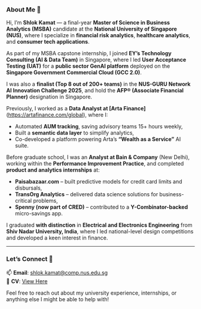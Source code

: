 ### About Me 👋

Hi, I’m **Shlok Kamat** — a final-year **Master of Science in Business Analytics (MSBA)** candidate at the **National University of Singapore (NUS)**, where I specialize in **financial risk analytics**, **healthcare analytics**, and **consumer tech applications**.

As part of my MSBA capstone internship, I joined **EY’s Technology Consulting (AI & Data Team)** in Singapore, where I led **User Acceptance Testing (UAT)** for a **public sector GenAI platform** deployed on the **Singapore Government Commercial Cloud (GCC 2.0)**.

I was also a **finalist (Top 8 out of 200+ teams)** in the **NUS-GURU Network AI Innovation Challenge 2025**, and hold the **AFP® (Associate Financial Planner)** designation in Singapore.

Previously, I worked as a **Data Analyst at [Arta Finance]**(https://artafinance.com/global), where I:
- Automated **AUM tracking**, saving advisory teams 15+ hours weekly,
- Built a **semantic data layer** to simplify analytics,
- Co-developed a platform powering Arta’s **“Wealth as a Service”** AI suite.

Before graduate school, I was an **Analyst at Bain & Company** (New Delhi), working within the **Performance Improvement Practice**, and completed **product and analytics internships** at:
- **Paisabazaar.com** – built predictive models for credit card limits and disbursals,
- **TransOrg Analytics** – delivered data science solutions for business-critical problems,
- **Spenny (now part of CRED)** – contributed to a **Y-Combinator-backed** micro-savings app.

I graduated **with distinction** in **Electrical and Electronics Engineering** from **Shiv Nadar University, India**, where I led national-level design competitions and developed a keen interest in finance.

---

### Let’s Connect 🌟

📫 **Email**: [shlok.kamat@comp.nus.edu.sg](mailto:shlok.kamat@comp.nus.edu.sg)  
📄 **CV**: [View Here](https://shlok-kamat.github.io/assets/ShlokResume.pdf)

Feel free to reach out about my university experience, internships, or anything else I might be able to help with!
